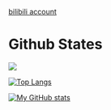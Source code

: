 [bilibili account](https://space.bilibili.com/381759497)

# Github States

<img src="https://count.getloli.com/get/@kifuan">

[![Top Langs](https://github-readme-stats.vercel.app/api/top-langs/?username=kifuan)](https://github.com/anuraghazra/github-readme-stats)

[![My GitHub stats](https://github-readme-stats.vercel.app/api?username=kifuan&show_icons=true)](https://github.com/anuraghazra/github-readme-stats)

<!--
**kifuan/kifuan** is a ✨ _special_ ✨ repository because its `README.md` (this file) appears on your GitHub profile.

Here are some ideas to get you started:

- 🔭 I’m currently working on ...
- 🌱 I’m currently learning ...
- 👯 I’m looking to collaborate on ...
- 🤔 I’m looking for help with ...
- 💬 Ask me about ...
- 📫 How to reach me: ...
- 😄 Pronouns: ...
- ⚡ Fun fact: ...
-->
